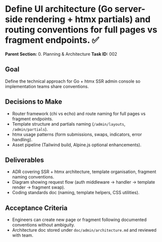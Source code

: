 # Define UI architecture (Go server-side rendering + htmx partials) and routing conventions for full pages vs fragment endpoints. ✅

**Parent Section:** 0. Planning & Architecture
**Task ID:** 002

## Goal
Define the technical approach for Go + htmx SSR admin console so implementation teams share conventions.

## Decisions to Make
- Router framework (chi vs echo) and route naming for full pages vs fragment endpoints.
- Template structure and partials naming (`/admin/layouts`, `/admin/partials`).
- htmx usage patterns (form submissions, swaps, indicators, error handling).
- Asset pipeline (Tailwind build, Alpine.js optional enhancements).

## Deliverables
- ADR covering SSR + htmx architecture, template organisation, fragment naming conventions.
- Diagram showing request flow (auth middleware → handler → template render → fragment swap).
- Coding standards doc (naming, template helpers, CSS utilities).

## Acceptance Criteria
- Engineers can create new page or fragment following documented conventions without ambiguity.
- Architecture doc stored under `doc/admin/architecture.md` and reviewed with team.
